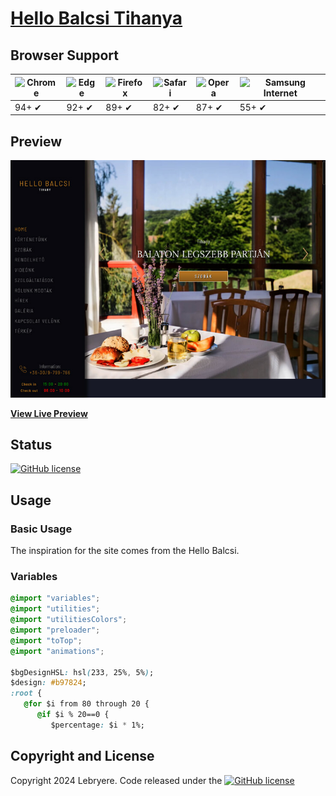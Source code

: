 # [Hello Balcsi Tihanya](https://lebryere.github.io/Hello-balcsi/)

## Browser Support

![Chrome](https://raw.githubusercontent.com/alrra/browser-logos/master/src/chrome/chrome_48x48.png) | ![Edge](https://raw.githubusercontent.com/alrra/browser-logos/master/src/edge/edge_48x48.png) | ![Firefox](https://raw.githubusercontent.com/alrra/browser-logos/master/src/firefox/firefox_48x48.png) | ![Safari](https://raw.githubusercontent.com/alrra/browser-logos/master/src/safari/safari_48x48.png) | ![Opera](https://raw.githubusercontent.com/alrra/browser-logos/master/src/opera/opera_48x48.png) | ![Samsung Internet](https://raw.githubusercontent.com/alrra/browser-logos/master/src/samsung-internet/samsung-internet_48x48.png)
--- | --- | --- | --- | --- | --- |
94+ ✔ | 92+ ✔ | 89+ ✔ | 82+ ✔ | 87+ ✔ | 55+ ✔ |

## Preview

[![Resume Preview](preview.jpg)](https://lebryere.github.io/Hello-balcsi/)

**[View Live Preview](https://lebryere.github.io/Hello-balcsi/)**

## Status

[![GitHub license](https://img.shields.io/badge/licence-extended_CC_BY_NC-green%3F%26style%3Dplastic?style=plastic)](https://raw.githubusercontent.com/LeBryere/Hello-balcsi/LICENCE)

## Usage

### Basic Usage


The inspiration for the site comes from the Hello Balcsi.

### Variables
```css
@import "variables";
@import "utilities";
@import "utilitiesColors";
@import "preloader";
@import "toTop";
@import "animations";

$bgDesignHSL: hsl(233, 25%, 5%);
$design: #b97824;
:root {
   @for $i from 80 through 20 {
      @if $i % 20==0 {
         $percentage: $i * 1%;
```

## Copyright and License

Copyright 2024 Lebryere. Code released under the [![GitHub license](https://img.shields.io/badge/license-MIT-green?&style=plastic)](https://raw.githubusercontent.com/LeBryere/Hello-balcsi/LICENCE)
